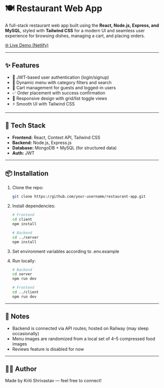 # 🍽️ Restaurant Web App

A full-stack restaurant web app built using the **React, Node.js, Express, and MySQL**, styled with **Tailwind CSS** for a modern UI and seamless user experience for browsing dishes, managing a cart, and placing orders.

[🌐 Live Demo (Netlify)](https://asian-delight.netlify.app)

---

## ✨ Features

- 🔐 JWT-based user authentication (login/signup)
- 🍔 Dynamic menu with category filters and search
- 🛒 Cart management for guests and logged-in users
- ✅ Order placement with success confirmation
- 📱 Responsive design with grid/list toggle views
- ⚡ Smooth UI with Tailwind CSS

---

## 🔧 Tech Stack

- **Frontend:** React, Context API, Tailwind CSS
- **Backend:** Node.js, Express.js
- **Database:** MongoDB + MySQL (for structured data)
- **Auth:** JWT

---

## 📦 Installation

1. Clone the repo:
   ```bash
   git clone https://github.com/your-username/restaurant-app.git
   ```

2. Install dependencies:
   ```bash
   # Frontend
   cd client
   npm install

   # Backend
   cd ../server
   npm install
   ```

3. Set environment variables according to .env.example

4. Run locally:
   ```bash
   # Backend
   cd server
   npm run dev

   # Frontend
   cd ../client
   npm run dev
   ```

---

## 📌 Notes

- Backend is connected via API routes; hosted on Railway (may sleep occasionally)
- Menu images are randomized from a local set of 4–5 compressed food images
- Reviews feature is disabled for now

---

## 🧑‍💻 Author

Made by Kriti Shrivastav — feel free to connect!